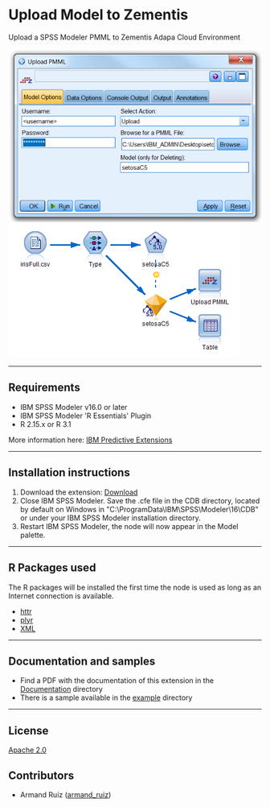 # Upload Model to Zementis
Upload a SPSS Modeler PMML to Zementis Adapa Cloud Environment

![Map](https://raw.githubusercontent.com/IBMPredictiveAnalytics/Upload-Model-To-Zementis/master/Screenshot/Illustration3.png)
![Map](https://raw.githubusercontent.com/IBMPredictiveAnalytics/Upload-Model-To-Zementis/master/Screenshot/Illustration4.png)



---
Requirements
----
- IBM SPSS Modeler v16.0 or later
- IBM SPSS Modeler 'R Essentials' Plugin
- R 2.15.x or R 3.1

More information here: [IBM Predictive Extensions][2]


---
Installation instructions
----
1. Download the extension: [Download][3] 
2. Close IBM SPSS Modeler. Save the .cfe file in the CDB directory, located by default on Windows in "C:\ProgramData\IBM\SPSS\Modeler\16\CDB" or under your IBM SPSS Modeler installation directory.
3. Restart IBM SPSS Modeler, the node will now appear in the Model palette.

---
R Packages used
----
The R packages will be installed the first time the node is used as long as an Internet connection is available.
- [httr][4]
- [plyr][11]
- [XML ][13]

---
Documentation and samples
----
- Find a PDF with the documentation of this extension in the [Documentation][5] directory
- There is a sample available in the [example][6] directory


---
License
----

[Apache 2.0][1]


Contributors
----

  - Armand Ruiz ([armand_ruiz](https://twitter.com/armand_ruiz))


[1]: http://www.apache.org/licenses/LICENSE-2.0.html
[2]:https://developer.ibm.com/predictiveanalytics/downloads/#tab2
[3]:https://github.com/IBMPredictiveAnalytics/Score-with-Zementis/raw/master/Example/ZementisPost.cfe
[4]:https://cran.r-project.org/web/packages/httr/index.html
[5]:https://github.com/IBMPredictiveAnalytics/Score-with-Zementis/raw/master/Documentation/Geocoding-SPSSModelerExtension.pdf
[6]:https://github.com/IBMPredictiveAnalytics/Score-with-Zementis/tree/master/Example
[10]:https://developer.ibm.com/predictiveanalytics/2015/03/11/tweets-during-esri-dev-summit-and-bnp-paribas-open/
[11]:https://cran.r-project.org/web/packages/plyr/
[12]:https://developer.ibm.com/predictiveanalytics/2015/03/11/crime-prediction-using-ibm-spss-modeler-and-arcgis/
[13]:https://cran.r-project.org/web/packages/XML/index.html
[20]:https://www.youtube.com/watch?v=5VpnKVsoxjI
